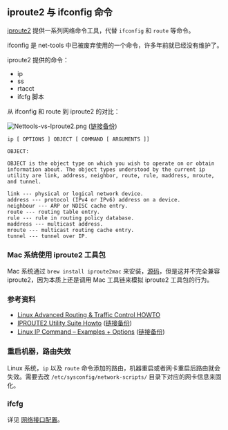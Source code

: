 ## iproute2 与 ifconfig 命令

[iproute2](https://wiki.linuxfoundation.org/networking/iproute2) 提供一系列网络命令工具，代替 `ifconfig` 和 `route` 等命令。

ifconfig 是 net-tools 中已被废弃使用的一个命令，许多年前就已经没有维护了。

iproute2 提供的命令：

- ip
- ss
- rtacct
- ifcfg 脚本

从 ifconfig 和 route 到 iproute2 的对比：

![Nettools-vs-Iproute2.png](https://img.linux.net.cn/data/attachment/album/201406/04/003404uy9l1t5zayzllylm.png)
([链接备份](https://web.archive.org/web/20200905191251/https://linoxide.com/wp-content/uploads/2014/05/Linux-Nettools-vs-Iproute2.png))

```
ip [ OPTIONS ] OBJECT [ COMMAND [ ARGUMENTS ]]

OBJECT:

OBJECT is the object type on which you wish to operate on or obtain information about. The object types understood by the current ip utility are link, address, neighbor, route, rule, maddress, mroute, and tunnel.

link --- physical or logical network device.
address --- protocol (IPv4 or IPv6) address on a device.
neighbour --- ARP or NDISC cache entry.
route --- routing table entry.
rule --- rule in routing policy database.
maddress --- multicast address.
mroute --- multicast routing cache entry.
tunnel --- tunnel over IP.
```

### Mac 系统使用 iproute2 工具包

Mac 系统通过 `brew install iproute2mac` 来安装，[源码](https://github.com/brona/iproute2mac)，但是这并不完全兼容 iproute2，因为本质上还是调用 Mac 工具链来模拟 iproute2 工具包的行为。

### 参考资料

- [Linux Advanced Routing & Traffic Control HOWTO](https://lartc.org/howto/)
- [IPROUTE2 Utility Suite Howto](http://www.policyrouting.org/iproute2.doc.html) ([链接备份](https://web.archive.org/web/20220807073512/http://www.policyrouting.org/iproute2.doc.html))
- [Linux IP Command – Examples + Options](https://linuxopsys.com/topics/linux-ip-command) ([链接备份](https://web.archive.org/web/20221229145109/https://linuxopsys.com/topics/linux-ip-command))

### 重启机器，路由失效

Linux 系统，`ip` 以及 `route` 命令添加的路由，机器重启或者网卡重启后路由就会失效。需要去改 `/etc/sysconfig/network-scripts/` 目录下对应的网卡信息来固化。

### ifcfg

详见 [网络接口配置](./network-interface-configuration.md)。

